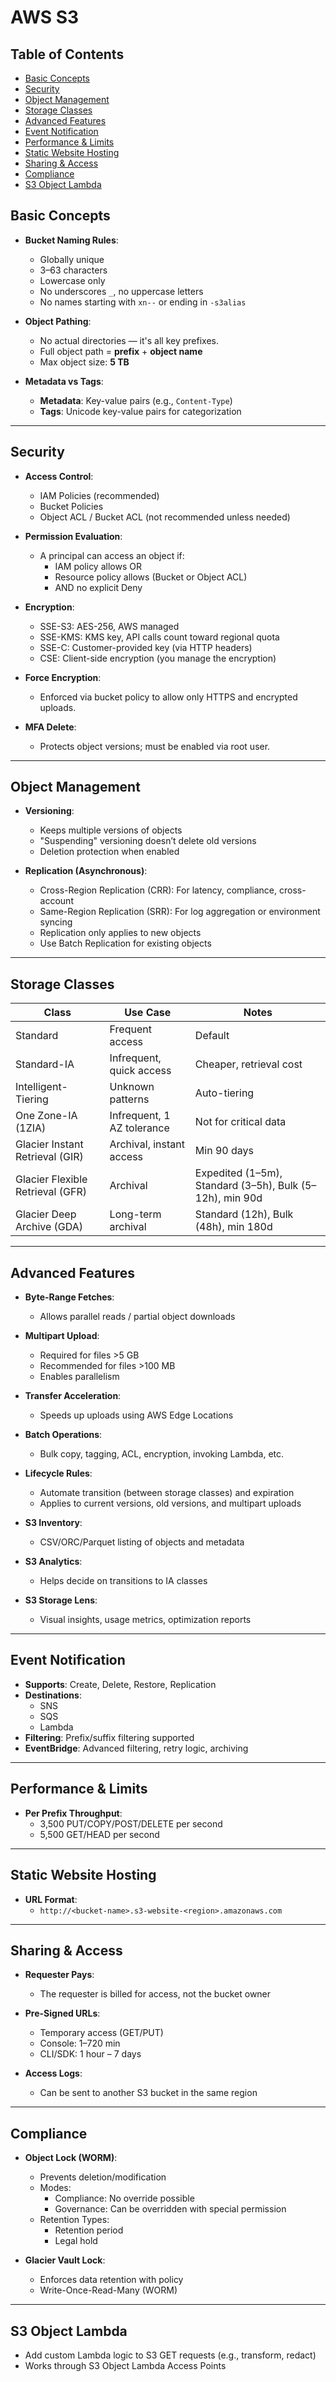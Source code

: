 # AWS S3

## Table of Contents

- [Basic Concepts](#basic-concepts)
- [Security](#security)
- [Object Management](#object-management)
- [Storage Classes](#storage-classes)
- [Advanced Features](#advanced-features)
- [Event Notification](#event-notification)
- [Performance & Limits](#performance--limits)
- [Static Website Hosting](#static-website-hosting)
- [Sharing & Access](#sharing--access)
- [Compliance](#compliance)
- [S3 Object Lambda](#s3-object-lambda)

## Basic Concepts

- **Bucket Naming Rules**:
  - Globally unique
  - 3–63 characters
  - Lowercase only
  - No underscores `_`, no uppercase letters
  - No names starting with `xn--` or ending in `-s3alias`

- **Object Pathing**:
  - No actual directories — it's all key prefixes.
  - Full object path = **prefix** + **object name**
  - Max object size: **5 TB**

- **Metadata vs Tags**:
  - **Metadata**: Key-value pairs (e.g., `Content-Type`)
  - **Tags**: Unicode key-value pairs for categorization

---

## Security

- **Access Control**:
  - IAM Policies (recommended)
  - Bucket Policies
  - Object ACL / Bucket ACL (not recommended unless needed)

- **Permission Evaluation**:
  - A principal can access an object if:
    - IAM policy allows OR
    - Resource policy allows (Bucket or Object ACL)
    - AND no explicit Deny

- **Encryption**:
  - SSE-S3: AES-256, AWS managed
  - SSE-KMS: KMS key, API calls count toward regional quota
  - SSE-C: Customer-provided key (via HTTP headers)
  - CSE: Client-side encryption (you manage the encryption)

- **Force Encryption**:
  - Enforced via bucket policy to allow only HTTPS and encrypted uploads.

- **MFA Delete**:
  - Protects object versions; must be enabled via root user.

---

## Object Management

- **Versioning**:
  - Keeps multiple versions of objects
  - "Suspending" versioning doesn’t delete old versions
  - Deletion protection when enabled

- **Replication (Asynchronous)**:
  - Cross-Region Replication (CRR): For latency, compliance, cross-account
  - Same-Region Replication (SRR): For log aggregation or environment syncing
  - Replication only applies to new objects
  - Use Batch Replication for existing objects

---

## Storage Classes

| Class | Use Case | Notes |
|-------|----------|-------|
| Standard | Frequent access | Default |
| Standard-IA | Infrequent, quick access | Cheaper, retrieval cost |
| Intelligent-Tiering | Unknown patterns | Auto-tiering |
| One Zone-IA (1ZIA) | Infrequent, 1 AZ tolerance | Not for critical data |
| Glacier Instant Retrieval (GIR) | Archival, instant access | Min 90 days |
| Glacier Flexible Retrieval (GFR) | Archival | Expedited (1–5m), Standard (3–5h), Bulk (5–12h), min 90d |
| Glacier Deep Archive (GDA) | Long-term archival | Standard (12h), Bulk (48h), min 180d |

---

## Advanced Features

- **Byte-Range Fetches**:
  - Allows parallel reads / partial object downloads

- **Multipart Upload**:
  - Required for files >5 GB
  - Recommended for files >100 MB
  - Enables parallelism

- **Transfer Acceleration**:
  - Speeds up uploads using AWS Edge Locations

- **Batch Operations**:
  - Bulk copy, tagging, ACL, encryption, invoking Lambda, etc.

- **Lifecycle Rules**:
  - Automate transition (between storage classes) and expiration
  - Applies to current versions, old versions, and multipart uploads

- **S3 Inventory**:
  - CSV/ORC/Parquet listing of objects and metadata

- **S3 Analytics**:
  - Helps decide on transitions to IA classes

- **S3 Storage Lens**:
  - Visual insights, usage metrics, optimization reports

---

## Event Notification

- **Supports**: Create, Delete, Restore, Replication
- **Destinations**:
  - SNS
  - SQS
  - Lambda
- **Filtering**: Prefix/suffix filtering supported
- **EventBridge**: Advanced filtering, retry logic, archiving

---

## Performance & Limits

- **Per Prefix Throughput**:
  - 3,500 PUT/COPY/POST/DELETE per second
  - 5,500 GET/HEAD per second

---

## Static Website Hosting

- **URL Format**:
  - `http://<bucket-name>.s3-website-<region>.amazonaws.com`

---

## Sharing & Access

- **Requester Pays**:
  - The requester is billed for access, not the bucket owner

- **Pre-Signed URLs**:
  - Temporary access (GET/PUT)
  - Console: 1–720 min
  - CLI/SDK: 1 hour – 7 days

- **Access Logs**:
  - Can be sent to another S3 bucket in the same region

---

## Compliance

- **Object Lock (WORM)**:
  - Prevents deletion/modification
  - Modes:
    - Compliance: No override possible
    - Governance: Can be overridden with special permission
  - Retention Types:
    - Retention period
    - Legal hold

- **Glacier Vault Lock**:
  - Enforces data retention with policy
  - Write-Once-Read-Many (WORM)

---

## S3 Object Lambda

- Add custom Lambda logic to S3 GET requests (e.g., transform, redact)
- Works through S3 Object Lambda Access Points
